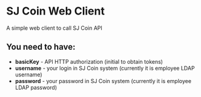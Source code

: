 # SJ Coin Web Client #

A simple web client to call SJ Coin API

## You need to have: ##

* **basicKey** - API HTTP authorization (initial to obtain tokens)
* **username** - your login in SJ Coin system (currently it is employee LDAP username)
* **password** - your password in SJ Coin system (currently it is employee LDAP password)


